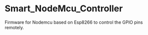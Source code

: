 # Smart_NodeMcu_Controller
Firmware for Nodemcu based on Esp8266 to control the GPIO pins remotely.
